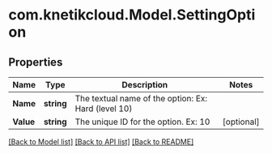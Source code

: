 # com.knetikcloud.Model.SettingOption
## Properties

Name | Type | Description | Notes
------------ | ------------- | ------------- | -------------
**Name** | **string** | The textual name of the option: Ex: Hard (level 10) | 
**Value** | **string** | The unique ID for the option. Ex: 10 | [optional] 

[[Back to Model list]](../README.md#documentation-for-models) [[Back to API list]](../README.md#documentation-for-api-endpoints) [[Back to README]](../README.md)

